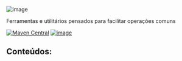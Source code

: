 ![image](https://i.imgur.com/tIUI10b.png)

Ferramentas e utilitários pensados para facilitar operações comuns

[![Maven Central](https://maven-badges.herokuapp.com/maven-central/io.github.azgraal/Utilitarios/badge.svg)](https://maven-badges.herokuapp.com/maven-central/io.github.azgraal/Utilitarios)
[![image](https://img.shields.io/github/license/azgraal/utilitarios)](LICENSE)

## Conteúdos:

